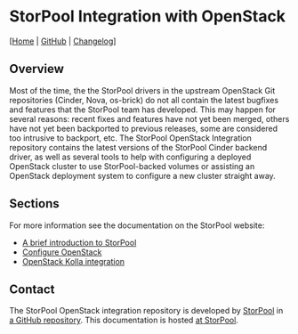 <!--
SPDX-FileCopyrightText: 2015 - 2023  StorPool <support@storpool.com>
SPDX-License-Identifier: Apache-2.0
-->

# StorPool Integration with OpenStack

\[[Home][storpool-sp-osi] | [GitHub][github] | [Changelog][github-changelog]\]

## Overview

Most of the time, the the StorPool drivers in the upstream OpenStack Git
repositories (Cinder, Nova, os-brick) do not all contain the latest
bugfixes and features that the StorPool team has developed.
This may happen for several reasons: recent fixes and features have not
yet been merged, others have not yet been backported to previous releases,
some are considered too intrusive to backport, etc.
The StorPool OpenStack Integration repository contains the latest versions
of the StorPool Cinder backend driver, as well as several tools to help with
configuring a deployed OpenStack cluster to use StorPool-backed volumes or
assisting an OpenStack deployment system to configure a new cluster
straight away.

## Sections

For more information see the documentation on the StorPool website:

- [A brief introduction to StorPool][storpool-web-storpool]
- [Configure OpenStack][storpool-web-configure]
- [OpenStack Kolla integration][storpool-web-kolla]

## Contact

The StorPool OpenStack integration repository is developed by
[StorPool][storpool-support] in [a GitHub repository][github].
This documentation is hosted [at StorPool][storpool-sp-osi].

[github]: https://github.com/storpool/storpool-openstack-integration "The StorPool OpenStack integration GitHub repository"
[github-changelog]: https://github.com/storpool/storpool-openstack-integration/blob/master/docs/changes.md "The changelog file"
[storpool-sp-osi]: https://repo.storpool.com/public/doc/storpool-openstack-integration/ "The StorPool OpenStack integration documentation"
[storpool-support]: mailto:support@storpool.com "The StorPool team"
[storpool-web-configure]: https://repo.storpool.com/public/doc/storpool-openstack-integration/configure/ "Configure OpenStack"
[storpool-web-kolla]: https://repo.storpool.com/public/doc/storpool-openstack-integration/kolla/ "OpenStack Kolla integration"
[storpool-web-storpool]: https://repo.storpool.com/public/doc/storpool-openstack-integration/storpool/ "A brief introduction to StorPool"
